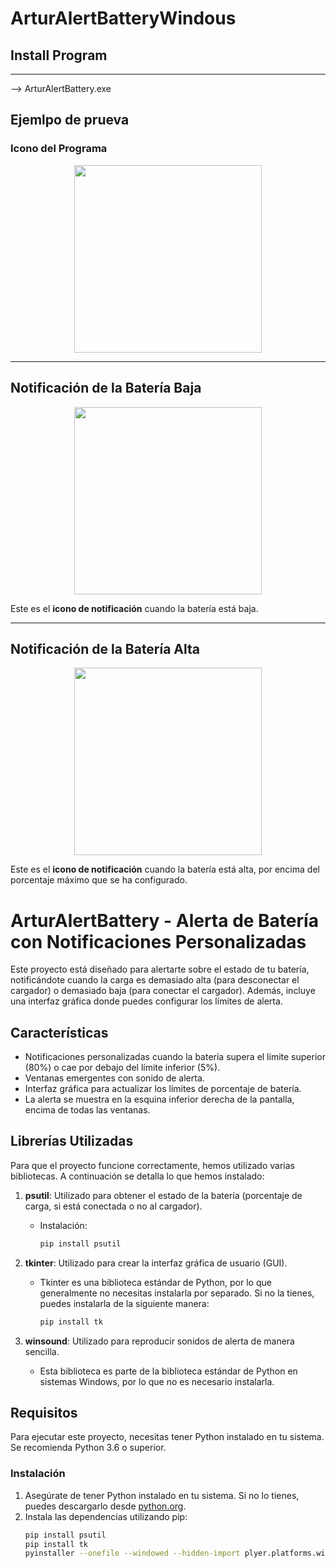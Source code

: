 
# ArturAlertBatteryWindous

## Install Program

---
--> ArturAlertBattery.exe  

## Ejemlpo de prueva
### Icono del Programa
<div style="text-align:center;">
  <img src="https://github.com/user-attachments/assets/7a8cb347-35c0-4998-b00e-51e2952035ed" width="300"/>
</div>


---

## Notificación de la Batería Baja
<div style="text-align:center;">
  <img src="https://github.com/user-attachments/assets/4984ea4a-9345-4be1-a3b7-80dbafa2a3af" width="300"/>
</div>

Este es el **icono de notificación** cuando la batería está baja.

---

## Notificación de la Batería Alta
<div style="text-align:center;">
  <img src="https://github.com/user-attachments/assets/c903b88d-d457-4d51-98d2-e1bd38ffa692" width="300"/>
</div>

Este es el **icono de notificación** cuando la batería está alta, por encima del porcentaje máximo que se ha configurado.



# ArturAlertBattery - Alerta de Batería con Notificaciones Personalizadas

Este proyecto está diseñado para alertarte sobre el estado de tu batería, notificándote cuando la carga es demasiado alta (para desconectar el cargador) o demasiado baja (para conectar el cargador). Además, incluye una interfaz gráfica donde puedes configurar los límites de alerta.

## Características

- Notificaciones personalizadas cuando la batería supera el límite superior (80%) o cae por debajo del límite inferior (5%).
- Ventanas emergentes con sonido de alerta.
- Interfaz gráfica para actualizar los límites de porcentaje de batería.
- La alerta se muestra en la esquina inferior derecha de la pantalla, encima de todas las ventanas.

## Librerías Utilizadas

Para que el proyecto funcione correctamente, hemos utilizado varias bibliotecas. A continuación se detalla lo que hemos instalado:

1. **psutil**: Utilizado para obtener el estado de la batería (porcentaje de carga, si está conectada o no al cargador).
   - Instalación:
     ```bash
     pip install psutil
     ```

2. **tkinter**: Utilizado para crear la interfaz gráfica de usuario (GUI).
   - Tkinter es una biblioteca estándar de Python, por lo que generalmente no necesitas instalarla por separado. Si no la tienes, puedes instalarla de la siguiente manera:
     ```bash
     pip install tk
     ```

3. **winsound**: Utilizado para reproducir sonidos de alerta de manera sencilla.
   - Esta biblioteca es parte de la biblioteca estándar de Python en sistemas Windows, por lo que no es necesario instalarla.

## Requisitos

Para ejecutar este proyecto, necesitas tener Python instalado en tu sistema. Se recomienda Python 3.6 o superior.

### Instalación

1. Asegúrate de tener Python instalado en tu sistema. Si no lo tienes, puedes descargarlo desde [python.org](https://www.python.org/downloads/).
2. Instala las dependencias utilizando pip:
   ```bash
   pip install psutil
   pip install tk
   pyinstaller --onefile --windowed --hidden-import plyer.platforms.win.notification bateriaalerta.py 
